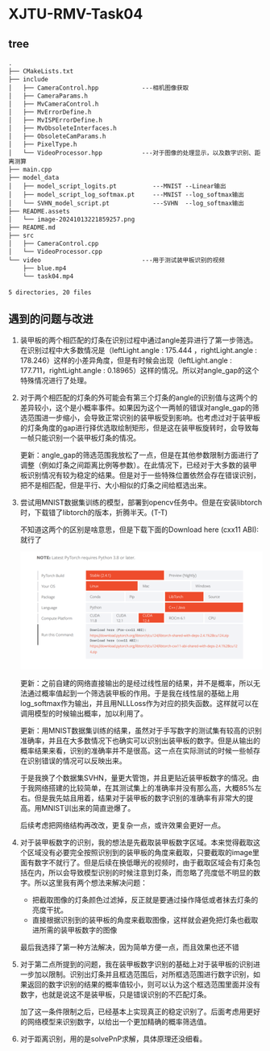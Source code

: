# XJTU-RMV-Task04

## tree

```
.
├── CMakeLists.txt
├── include
│   ├── CameraControl.hpp            ---相机图像获取
│   ├── CameraParams.h               
│   ├── MvCameraControl.h
│   ├── MvErrorDefine.h
│   ├── MvISPErrorDefine.h
│   ├── MvObsoleteInterfaces.h
│   ├── ObsoleteCamParams.h
│   ├── PixelType.h
│   └── VideoProcessor.hpp           ---对于图像的处理显示，以及数字识别、距离测算
├── main.cpp
├── model_data
│   ├── model_script_logits.pt          ---MNIST --Linear输出
│   ├── model_script_log_softmax.pt     ---MNIST --log_softmax输出
│   └── SVHN_model_script.pt            ---SVHN  --log_softmax输出
├── README.assets
│   └── image-20241013221859257.png
├── README.md
├── src
│   ├── CameraControl.cpp
│   └── VideoProcessor.cpp
└── video                            ---用于测试装甲板识别的视频
    ├── blue.mp4     
    └── task04.mp4

5 directories, 20 files
```



##  遇到的问题与改进

1. 装甲板的两个相匹配的灯条在识别过程中通过angle差异进行了第一步筛选。在识别过程中大多数情况是（leftLight.angle : 175.444 ，rightLight.angle : 178.246）这样的小差异角度，但是有时候会出现（leftLight.angle : 177.711，rightLight.angle : 0.18965）这样的情况。所以对angle_gap的这个特殊情况进行了处理。

2. 对于两个相匹配的灯条的外可能会有第三个灯条的angle的识别值与这两个的差异较小，这个是小概率事件。如果因为这个一两帧的错误对angle_gap的筛选范围进一步缩小，会导致正常识别的装甲板受到影响。也考虑过对于装甲板的灯条角度的gap进行择优选取绘制矩形，但是这在装甲板旋转时，会导致每一帧只能识别一个装甲板灯条的情况。

   更新：angle_gap的筛选范围我放松了一点，但是在其他参数限制方面进行了调整（例如灯条之间距离比例等参数）。在此情况下，已经对于大多数的装甲板识别情况有较为稳定的结果。但是对于一些特殊位置依然会存在错误识别，把不是相匹配，但是平行、大小相似的灯条之间给框选出来。

3. 尝试用MNIST数据集训练的模型，部署到opencv任务中。但是在安装libtorch时，下载错了libtorch的版本，折腾半天。(T-T) 

   不知道这两个的区别是啥意思，但是下载下面的Download here (cxx11 ABI):就行了

   <img src="README.assets/image-20241013221859257.png" alt="image-20241013221859257" style="zoom: 80%;" />

   更新：之前自建的网络直接输出的是经过线性层的结果，并不是概率，所以无法通过概率值起到一个筛选装甲板的作用。于是我在线性层的基础上用log_softmax作为输出，并且用NLLLoss作为对应的损失函数。这样就可以在调用模型的时候输出概率，加以利用了。

   更新：用MNIST数据集训练的结果，虽然对于手写数字的测试集有较高的识别准确率，并且在大多数情况下也确实可以识别出装甲板的数字。但是从输出的概率结果来看，识别的准确率并不是很高。这一点在实际测试的时候一些帧存在识别错误的情况可以反映出来。

   于是我换了个数据集SVHN，量更大管饱，并且更贴近装甲板数字的情况。由于我网络搭建的比较简单，在其测试集上的准确率并没有那么高，大概85%左右。但是我先姑且用着，结果对于装甲板的数字识别的准确率有非常大的提高。用MNIST训出来的简直逊爆了。

   后续考虑把网络结构再改改，更复杂一点，或许效果会更好一点。

4. 对于装甲板数字的识别，我的想法是先截取装甲板数字区域。本来觉得截取这个区域没有必要完全按照识别到的装甲板的角度来截取，只要截取的image里面有数字不就行了。但是后续在换低曝光的视频时，由于截取区域会有灯条包括在内，所以会导致模型识别的时候注意到灯条，而忽略了亮度低不明显的数字。所以这里我有两个想法来解决问题：

   - 把截取图像的灯条颜色过滤掉，反正就是要通过操作降低或者抹去灯条的亮度干扰。
   - 直接根据识别到的装甲板的角度来截取图像，这样就会避免把灯条也截取进所需的装甲板数字的图像

   最后我选择了第一种方法解决，因为简单方便一点，而且效果也还不错

5. 对于第二点所提到的问题，我在装甲板数字识别的基础上对于装甲板的识别进一步加以限制。识别出灯条并且框选范围后，对所框选范围进行数字识别，如果返回的数字识别的结果的概率值较小，则可以认为这个框选范围里面并没有数字，也就是说这不是装甲板，只是错误识别的不匹配灯条。

   加了这一条件限制之后，已经基本上实现真正的稳定识别了。后面考虑用更好的网络模型来识别数字，以给出一个更加精确的概率筛选值。

6. 对于距离识别，用的是solvePnP求解，具体原理还没细看。

